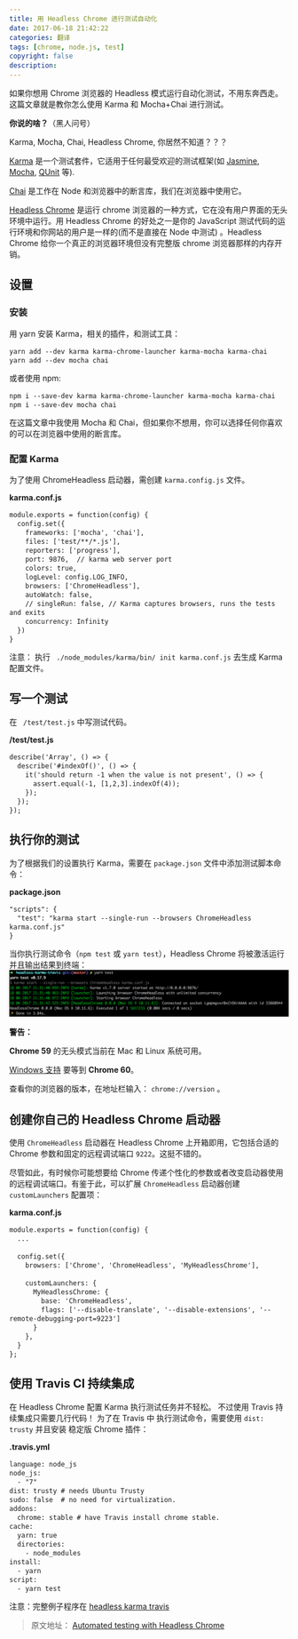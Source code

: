 ```yaml
---
title: 用 Headless Chrome 进行测试自动化
date: 2017-06-18 21:42:22
categories: 翻译
tags: [chrome, node.js, test]
copyright: false
description:
---
```

<!--more-->
如果你想用 Chrome 浏览器的 Headless 模式运行自动化测试，不用东奔西走。这篇文章就是教你怎么使用 Karma 和 Mocha+Chai 进行测试。

**你说的啥？**（黑人问号）

Karma, Mocha, Chai, Headless Chrome,  你居然不知道？？？

[Karma](https://karma-runner.github.io/) 是一个测试套件，它适用于任何最受欢迎的测试框架(如 [Jasmine](https://jasmine.github.io/), [Mocha](https://mochajs.org/), [QUnit](https://qunitjs.com/) 等).

[Chai](http://chaijs.com/) 是工作在 Node 和浏览器中的断言库，我们在浏览器中使用它。

[Headless Chrome](https://developers.google.com/web/updates/2017/04/headless-chrome) 是运行 chrome 浏览器的一种方式，它在没有用户界面的无头环境中运行。用 Headless Chrome 的好处之一是你的 JavaScript 测试代码的运行环境和你网站的用户是一样的(而不是直接在 Node 中测试) 。Headless Chrome 给你一个真正的浏览器环境但没有完整版 chrome 浏览器那样的内存开销。

## 设置

### 安装
用 yarn 安装 Karma，相关的插件，和测试工具：
```
yarn add --dev karma karma-chrome-launcher karma-mocha karma-chai
yarn add --dev mocha chai
```
或者使用 npm:
```
npm i --save-dev karma karma-chrome-launcher karma-mocha karma-chai
npm i --save-dev mocha chai
```
在这篇文章中我使用 Mocha  和 Chai，但如果你不想用，你可以选择任何你喜欢的可以在浏览器中使用的断言库。

### 配置 Karma

为了使用 ChromeHeadless 启动器，需创建 `karma.config.js` 文件。

**karma.conf.js**
```
module.exports = function(config) {
  config.set({
    frameworks: ['mocha', 'chai'],
    files: ['test/**/*.js'],
    reporters: ['progress'],
    port: 9876,  // karma web server port
    colors: true,
    logLevel: config.LOG_INFO,
    browsers: ['ChromeHeadless'],
    autoWatch: false,
    // singleRun: false, // Karma captures browsers, runs the tests and exits
    concurrency: Infinity
  })
}
```

<aside class="note">

注意： 执行 ` ./node_modules/karma/bin/ init karma.conf.js` 去生成 Karma 配置文件。

</aside>

## 写一个测试
在 ` /test/test.js`  中写测试代码。

**/test/test.js**
```
describe('Array', () => {
  describe('#indexOf()', () => {
    it('should return -1 when the value is not present', () => {
      assert.equal(-1, [1,2,3].indexOf(4));
    });
  });
});
```
## 执行你的测试

为了根据我们的设置执行 Karma，需要在 `package.json` 文件中添加测试脚本命令：

**package.json**
```
"scripts": {
  "test": "karma start --single-run --browsers ChromeHeadless karma.conf.js"
}
```
当你执行测试命令（`npm test` 或 `yarn test`），Headless Chrome
将被激活运行并且输出结果到终端：
![](https://github.com/codeyu/headless-karma-travis/blob/master/mac%20headless%20chrome%20test.png?raw=true)

<aside class="caution">

**警告：** 

**Chrome 59** 的无头模式当前在 Mac 和 Linux 系统可用。

[Windows 支持](https://bugs.chromium.org/p/chromium/issues/detail?id=686608) 要等到 **Chrome 60**。 

查看你的浏览器的版本，在地址栏输入： `chrome://version` 。

</aside>

## 创建你自己的 Headless Chrome 启动器

使用 `ChromeHeadless` 启动器在 Headless Chrome 上开箱即用，它包括合适的 Chrome 参数和固定的远程调试端口 `9222`。这挺不错的。

尽管如此，有时候你可能想要给 Chrome 传递个性化的参数或者改变启动器使用的远程调试端口。有鉴于此，可以扩展 `ChromeHeadless` 启动器创建 `customLaunchers` 配置项：

**karma.conf.js**
```
module.exports = function(config) {
  ...

  config.set({
    browsers: ['Chrome', 'ChromeHeadless', 'MyHeadlessChrome'],

    customLaunchers: {
      MyHeadlessChrome: {
        base: 'ChromeHeadless',
        flags: ['--disable-translate', '--disable-extensions', '--remote-debugging-port=9223']
      }
    },
  }
};
```
## 使用 Travis CI 持续集成
 在 Headless Chrome 配置 Karma 执行测试任务并不轻松。
不过使用 Travis 持续集成只需要几行代码！
为了在 Travis 中 执行测试命令，需要使用 `dist: trusty` 并且安装 稳定版 Chrome 插件：

**.travis.yml**
```
language: node_js
node_js:
  - "7"
dist: trusty # needs Ubuntu Trusty
sudo: false  # no need for virtualization.
addons:
  chrome: stable # have Travis install chrome stable.
cache:
  yarn: true
  directories:
    - node_modules
install:
  - yarn
script:
  - yarn test
```
<aside class="note">

注意：完整例子程序在 [headless karma travis](https://github.com/codeyu/headless-karma-travis)

</aside>

> 原文地址： [Automated testing with Headless Chrome](https://developers.google.com/web/updates/2017/06/headless-karma-mocha-chai)